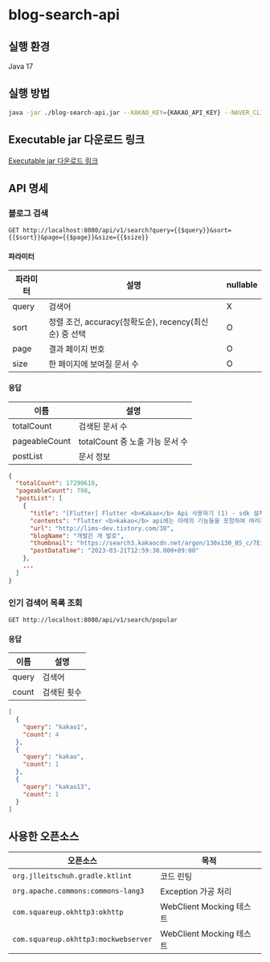 # blog-search-api

## 실행 환경
Java 17

## 실행 방법
```bash
java -jar ./blog-search-api.jar --KAKAO_KEY={KAKAO_API_KEY} --NAVER_CLIENT_ID={NAVER_API_CLIENT_ID} --NAVER_CLIENT_SECRET={NAVER_API_CLIENT_SECRET}
```

## Executable jar 다운로드 링크
[Executable jar 다운로드 링크](https://github.com/sinna94/blog-search-api/raw/master/blog-search-api.jar)

## API 명세

### 블로그 검색

```http request
GET http://localhost:8080/api/v1/search?query={{$query}}&sort={{$sort}}&page={{$page}}&size={{$size}}
```

#### 파라미터

| 파라미터  | 설명                                       | nullable |
|-------|------------------------------------------|-------|
| query | 검색어                                      | X     |
| sort  | 정렬 조건, accuracy(정확도순), recency(최신순) 중 선택 | O     |
| page  | 결과 페이지 번호                                | O     |
| size  | 한 페이지에 보여질 문서 수                          | O     |

#### 응답

| 이름            | 설명                      |
|---------------|-------------------------|
| totalCount    | 검색된 문서 수                |
| pageableCount | totalCount 중 노출 가능 문서 수 |
| postList      | 문서 정보                   |

```json
{
  "totalCount": 17290610,
  "pageableCount": 798,
  "postList": [
    {
      "title": "[Flutter] Flutter <b>Kakao</b> Api 사용하기 (1) - sdk 설치",
      "contents": "flutter <b>kakao</b> api에는 아래의 기능들을 포함하여 여러가지 기능들을 sdk 형식으로 제공하여, 원하는 api를 sdk 설치를 통해 사용하면 된다. <b>카카오</b> 로그인 <b>카카오</b>톡 소셜 <b>카카오</b>스토리 <b>카카오</b>톡 공유 <b>카카오</b> 내비 설치 1. pubspec.yaml 파일에 의존성 설정 pubspec.yaml 파일에 사용할 sdk를 추가한 후 저장을 누르면...",
      "url": "http://lims-dev.tistory.com/38",
      "blogName": "개발은 개 발로",
      "thumbnail": "https://search3.kakaocdn.net/argon/130x130_85_c/7EifFoYndUK",
      "postDataTime": "2023-03-21T12:59:38.000+09:00"
    },
    ...
  ]
}
```

### 인기 검색어 목록 조회

```http request
GET http://localhost:8080/api/v1/search/popular
```

#### 응답

| 이름    | 설명     |
|-------|--------|
| query | 검색어    |
| count | 검색된 횟수 |

```json
[
  {
    "query": "kakao1",
    "count": 4
  },
  {
    "query": "kakao",
    "count": 1
  },
  {
    "query": "kakao13",
    "count": 1
  }
]
```

## 사용한 오픈소스

| 오픈소스                                 | 목적                    |
|--------------------------------------|-----------------------|
| `org.jlleitschuh.gradle.ktlint`      | 코드 린팅                 |
| `org.apache.commons:commons-lang3`   | Exception 가공 처리       |
| `com.squareup.okhttp3:okhttp`        | WebClient Mocking 테스트 |
| `com.squareup.okhttp3:mockwebserver` | WebClient Mocking 테스트 |
